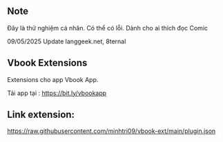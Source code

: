 ## Note
Đây là thử nghiệm cá nhân. Có thể có lỗi.
Dành cho ai thích đọc Comic 

09/05/2025 Update langgeek.net, 8ternal
## Vbook Extensions
Extensions cho app Vbook App.

Tải app tại : https://bit.ly/vbookapp

## Link extension: 
https://raw.githubusercontent.com/minhtri09/vbook-ext/main/plugin.json
